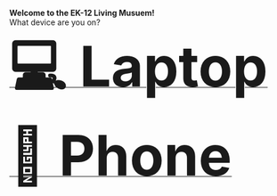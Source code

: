 **Welcome to the EK-12 Living Musuem!**<br>
What device are you on?<br>
[**<span style="font-size:100">💻 Laptop</span>**](https://emmersonmuseum.github.io/main.html)<br>
[**<span style="font-size:100">📱 Phone</span>**](https://emmersonmuseum.github.io/newmain.html)
